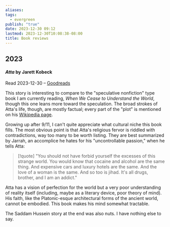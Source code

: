```yaml
---
aliases: 
tags:
  - evergreen
publish: "true"
date: 2023-12-30 09:12
lastmod: 2023-12-30T10:08:38-08:00
title: Book reviews
---
```

## 2023
#### *Atta* by Jarett Kobeck

Read 2023-12-30 – [Goodreads](https://www.goodreads.com/review/show/6094187241) 

This story is interesting to compare to the "speculative nonfiction" type book I am currently reading, _When We Cease to Understand the World_, though this one leans more toward the speculation. The broad strokes of Atta's life, though, are mostly factual; every part of the "plot" is mentioned on his [Wikipedia page](https://en.wikipedia.org/wiki/Mohamed_Atta).

Growing up after 9/11, I can't quite appreciate what cultural niche this book fills. The most obvious point is that Atta's religious fervor is riddled with contradictions, way too many to be worth listing. They are best summarized by Jarrah, an accomplice he hates for his "uncontrollable passion," when he tells Atta:

> [!quote]
> "You should not have forbid yourself the excesses of this strange world. You would know that cocaine and alcohol are the same thing. And expensive cars and luxury hotels are the same. And the love of a woman is the same. And so too is jihad. It's all drugs, brother, and I am an addict."

Atta has a vision of perfection for the world but a very poor understanding of reality itself (including, maybe as a literary device, poor theory of mind). His faith, like the Platonic-esque architectural forms of the ancient world, cannot be embodied. This book makes his mind somewhat tractable.

The Saddam Hussein story at the end was also nuts. I have nothing else to say.